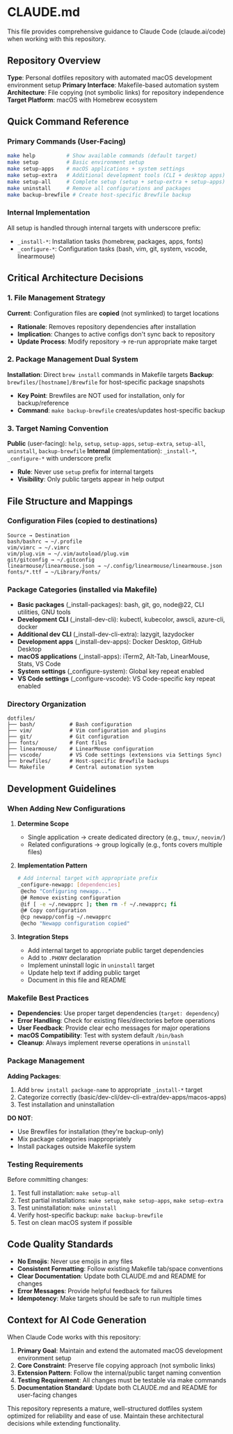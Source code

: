 # CLAUDE.md

This file provides comprehensive guidance to Claude Code (claude.ai/code) when working with this repository.

## Repository Overview

**Type**: Personal dotfiles repository with automated macOS development environment setup
**Primary Interface**: Makefile-based automation system
**Architecture**: File copying (not symbolic links) for repository independence
**Target Platform**: macOS with Homebrew ecosystem

## Quick Command Reference

### Primary Commands (User-Facing)
```bash
make help          # Show available commands (default target)
make setup         # Basic environment setup
make setup-apps    # macOS applications + system settings
make setup-extra   # Additional development tools (CLI + desktop apps)
make setup-all     # Complete setup (setup + setup-extra + setup-apps)
make uninstall     # Remove all configurations and packages
make backup-brewfile # Create host-specific Brewfile backup
```

### Internal Implementation
All setup is handled through internal targets with underscore prefix:
- `_install-*`: Installation tasks (homebrew, packages, apps, fonts)
- `_configure-*`: Configuration tasks (bash, vim, git, system, vscode, linearmouse)

## Critical Architecture Decisions

### 1. File Management Strategy
**Current**: Configuration files are **copied** (not symlinked) to target locations
- **Rationale**: Removes repository dependencies after installation
- **Implication**: Changes to active configs don't sync back to repository
- **Update Process**: Modify repository → re-run appropriate make target

### 2. Package Management Dual System
**Installation**: Direct `brew install` commands in Makefile targets
**Backup**: `brewfiles/[hostname]/Brewfile` for host-specific package snapshots
- **Key Point**: Brewfiles are NOT used for installation, only for backup/reference
- **Command**: `make backup-brewfile` creates/updates host-specific backup

### 3. Target Naming Convention
**Public** (user-facing): `help`, `setup`, `setup-apps`, `setup-extra`, `setup-all`, `uninstall`, `backup-brewfile`
**Internal** (implementation): `_install-*`, `_configure-*` with underscore prefix
- **Rule**: Never use `setup` prefix for internal targets
- **Visibility**: Only public targets appear in help output

## File Structure and Mappings

### Configuration Files (copied to destinations)
```
Source → Destination
bash/bashrc → ~/.profile
vim/vimrc → ~/.vimrc
vim/plug.vim → ~/.vim/autoload/plug.vim
git/gitconfig → ~/.gitconfig
linearmouse/linearmouse.json → ~/.config/linearmouse/linearmouse.json
fonts/*.ttf → ~/Library/Fonts/
```

### Package Categories (installed via Makefile)
- **Basic packages** (_install-packages): bash, git, go, node@22, CLI utilities, GNU tools
- **Development CLI** (_install-dev-cli): kubectl, kubecolor, awscli, azure-cli, docker
- **Additional dev CLI** (_install-dev-cli-extra): lazygit, lazydocker
- **Development apps** (_install-dev-apps): Docker Desktop, GitHub Desktop
- **macOS applications** (_install-apps): iTerm2, Alt-Tab, LinearMouse, Stats, VS Code
- **System settings** (_configure-system): Global key repeat enabled
- **VS Code settings** (_configure-vscode): VS Code-specific key repeat enabled

### Directory Organization
```
dotfiles/
├── bash/           # Bash configuration
├── vim/            # Vim configuration and plugins
├── git/            # Git configuration
├── fonts/          # Font files
├── linearmouse/    # LinearMouse configuration
├── vscode/         # VS Code settings (extensions via Settings Sync)
├── brewfiles/      # Host-specific Brewfile backups
└── Makefile        # Central automation system
```

## Development Guidelines

### When Adding New Configurations

1. **Determine Scope**
   - Single application → create dedicated directory (e.g., `tmux/`, `neovim/`)
   - Related configurations → group logically (e.g., fonts covers multiple files)

2. **Implementation Pattern**
   ```bash
   # Add internal target with appropriate prefix
   _configure-newapp: [dependencies]
   	@echo "Configuring newapp..."
   	@# Remove existing configuration
   	@if [ -e ~/.newapprc ]; then rm -f ~/.newapprc; fi
   	@# Copy configuration
   	@cp newapp/config ~/.newapprc
   	@echo "Newapp configuration copied"
   ```

3. **Integration Steps**
   - Add internal target to appropriate public target dependencies
   - Add to `.PHONY` declaration
   - Implement uninstall logic in `uninstall` target
   - Update help text if adding public target
   - Document in this file and README

### Makefile Best Practices

- **Dependencies**: Use proper target dependencies (`target: dependency`)
- **Error Handling**: Check for existing files/directories before operations
- **User Feedback**: Provide clear echo messages for major operations
- **macOS Compatibility**: Test with system default `/bin/bash`
- **Cleanup**: Always implement reverse operations in `uninstall`

### Package Management

**Adding Packages**:
1. Add `brew install package-name` to appropriate `_install-*` target
2. Categorize correctly (basic/dev-cli/dev-cli-extra/dev-apps/macos-apps)
3. Test installation and uninstallation

**DO NOT**:
- Use Brewfiles for installation (they're backup-only)
- Mix package categories inappropriately
- Install packages outside Makefile system

### Testing Requirements

Before committing changes:
1. Test full installation: `make setup-all`
2. Test partial installations: `make setup`, `make setup-apps`, `make setup-extra`
3. Test uninstallation: `make uninstall`
4. Verify host-specific backup: `make backup-brewfile`
5. Test on clean macOS system if possible

## Code Quality Standards

- **No Emojis**: Never use emojis in any files
- **Consistent Formatting**: Follow existing Makefile tab/space conventions
- **Clear Documentation**: Update both CLAUDE.md and README for changes
- **Error Messages**: Provide helpful feedback for failures
- **Idempotency**: Make targets should be safe to run multiple times

## Context for AI Code Generation

When Claude Code works with this repository:

1. **Primary Goal**: Maintain and extend the automated macOS development environment setup
2. **Core Constraint**: Preserve file copying approach (not symbolic links)
3. **Extension Pattern**: Follow the internal/public target naming convention
4. **Testing Requirement**: All changes must be testable via make commands
5. **Documentation Standard**: Update both CLAUDE.md and README for user-facing changes

This repository represents a mature, well-structured dotfiles system optimized for reliability and ease of use. Maintain these architectural decisions while extending functionality.